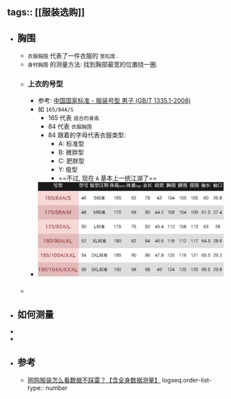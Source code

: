 tags:: [[服装选购]]
---

- ## 胸围
	- `衣服胸围` 代表了一件衣服的 `宽松度` .
	- `身材胸围` 的测量方法: 找到胸部最宽的位置绕一圈.
	- ### 上衣的号型
		- 参考: [中国国家标准 - 服装号型 男子 (GB/T 1335.1-2008)](https://openstd.samr.gov.cn/bzgk/gb/newGbInfo?hcno=EC87D6B2262ABDCFD055989D2C9DCC9F)
		- 如 `165/84A/S`
			- 165 代表 `适合的身高`
			- 84 代表 `衣服胸围`
			- 84 跟着的字母代表衣服类型:
				- A: 标准型
				- B: 微胖型
				- C: 肥胖型
				- Y: 瘦型
				- ==不过, 现在 `A` 基本上一统江湖了==
		- ![image.png](../assets/image_1758470183306_0.png)
	- ###
- ## 如何测量
-
-
- ## 参考
	- [网购服装怎么看数据不踩雷？【含全身数据测量】](https://www.bilibili.com/video/BV17p4y1Z7Az/?vd_source=f1fbb083ddef12dcff3388779faac201)
	  logseq.order-list-type:: number